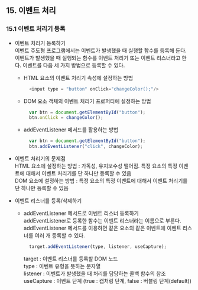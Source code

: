 ## 15. 이벤트 처리  
### 15.1 이벤트 처리기 등록  
  - 이벤트 처리기 등록하기  
    이벤트 주도형 프로그램에서는 이벤트가 발생했을 때 실행할 함수를 등록해 둔다.  
    이벤트가 발생했을 때 실행되는 함수를 이벤트 처리기 또는 이벤트 리스너라고 한다. 이벤트를 다음 세 가지 방법으로 등록할 수 있다.  
    - HTML 요소의 이벤트 처리기 속성에 설정하는 방법  
      ```javascript
        <input type = "button" onClick="changeColor();"/>
      ```
    - DOM 요소 객체의 이벤트 처리기 프로퍼티에 설정하는 방법  
      ```javascript
        var btn = document.getElementById("button");
        btn.onClick = changeColor();
      ```
    - addEventListener 메서드를 활용하는 방법  
      ```javascript
        var btn = document.getElementById("button");
        btn.addEventListener("click", changeColor);
      ```
   
  - 이벤트 처리기의 문제점  
    HTML 요소에 설정하는 방법 : 가독성, 유지보수성 떨어짐. 특정 요소의 특정 이벤트에 대해서 이벤트 처리기를 단 하나만 등록할 수 있음   
    DOM 요소에 설정하는 방법 : 특정 요소의 특정 이벤트에 대해서 이벤트 처리기를 단 하나만 등록할 수 있음  
    
  - 이벤트 리스너를 등록/삭제하기  
    - addEventListener 메서드로 이벤트 리스너 등록하기  
      addEventListener로 등록한 함수는 이벤트 리스너라는 이름으로 부른다. addEventListener 메서드를 이용하면 같은 요소의 같은 이벤트에 이벤트 리스너를 여러 개 등록할 수 있다.  
      ```javascript
        target.addEventListener(type, listener, useCapture);
      ```
      target : 이벤트 리스너를 등록할 DOM 노드  
      type : 이벤트 유형을 뜻하는 문자열  
      listener : 이벤트가 발생했을 때 처리를 담당하는 콜백 함수의 참조  
      useCapture : 이벤트 단계 (true : 캡처링 단계, false : 버블링 단계(default))  
    
    
      
